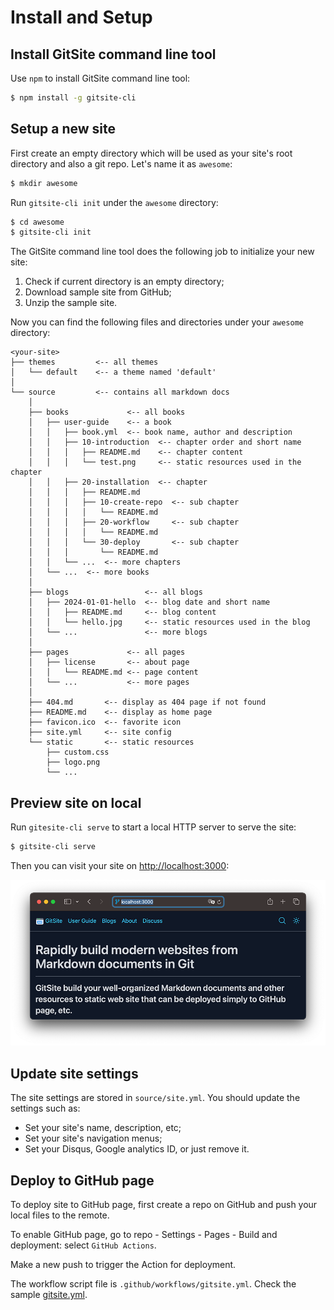 # Install and Setup

## Install GitSite command line tool

Use `npm` to install GitSite command line tool:

```bash
$ npm install -g gitsite-cli
```

## Setup a new site

First create an empty directory which will be used as your site's root directory and also a git repo. Let's name it as `awesome`:

```bash
$ mkdir awesome
```

Run `gitsite-cli init` under the `awesome` directory:

```bash
$ cd awesome
$ gitsite-cli init
```

The GitSite command line tool does the following job to initialize your new site:

1. Check if current directory is an empty directory;
2. Download sample site from GitHub;
3. Unzip the sample site.

Now you can find the following files and directories under your `awesome` directory:

```ascii
<your-site>
├── themes         <-- all themes
│   └── default    <-- a theme named 'default'
│
└── source         <-- contains all markdown docs
    │
    ├── books             <-- all books
    │   ├── user-guide    <-- a book
    │   │   ├── book.yml  <-- book name, author and description
    │   │   ├── 10-introduction  <-- chapter order and short name
    │   │   │   ├── README.md    <-- chapter content
    │   │   │   └── test.png     <-- static resources used in the chapter
    │   │   ├── 20-installation  <-- chapter
    │   │   │   ├── README.md
    │   │   │   ├── 10-create-repo  <-- sub chapter
    │   │   │   │   └── README.md
    │   │   │   ├── 20-workflow     <-- sub chapter
    │   │   │   │   └── README.md
    │   │   │   └── 30-deploy       <-- sub chapter
    │   │   │       └── README.md
    │   │   └── ...  <-- more chapters
    │   └── ...  <-- more books
    │
    ├── blogs                 <-- all blogs
    │   ├── 2024-01-01-hello  <-- blog date and short name
    │   │   ├── README.md     <-- blog content
    │   │   └── hello.jpg     <-- static resources used in the blog
    │   └── ...               <-- more blogs
    │
    ├── pages             <-- all pages
    │   ├── license       <-- about page
    │   │   └── README.md <-- page content
    │   └── ...           <-- more pages
    │
    ├── 404.md       <-- display as 404 page if not found
    ├── README.md    <-- display as home page
    ├── favicon.ico  <-- favorite icon
    ├── site.yml     <-- site config
    └── static       <-- static resources
        ├── custom.css
        ├── logo.png
        └── ...
```

## Preview site on local

Run `gitesite-cli serve` to start a local HTTP server to serve the site:

```bash
$ gitsite-cli serve
```

Then you can visit your site on [http://localhost:3000](http://localhost:3000):

![Home page](home.png)

## Update site settings

The site settings are stored in `source/site.yml`. You should update the settings such as:

- Set your site's name, description, etc;
- Set your site's navigation menus;
- Set your Disqus, Google analytics ID, or just remove it.

## Deploy to GitHub page

To deploy site to GitHub page, first create a repo on GitHub and push your local files to the remote.

To enable GitHub page, go to repo - Settings - Pages - Build and deployment: select `GitHub Actions`.

Make a new push to trigger the Action for deployment.

The workflow script file is `.github/workflows/gitsite.yml`. Check the sample [gitsite.yml](https://github.com/michaelliao/gitsite/blob/main/.github/workflows/gitsite.yml).

